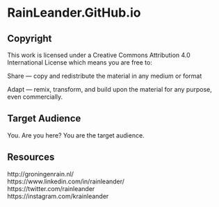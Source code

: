 # RainLeander.GitHub.io
## Copyright

<p>This work is licensed under a Creative Commons Attribution 4.0 International License which means you are free to:</p>
<p>Share — copy and redistribute the material in any medium or format</p>
<p>Adapt — remix, transform, and build upon the material for any purpose, even commercially.</p>

## Target Audience

<p>You. Are you here? You are the target audience.</p>

## Resources

<p>http://groningenrain.nl/<br>
https://www.linkedin.com/in/rainleander/<br>
https://twitter.com/rainleander<br>
https://instagram.com/krainleander</p>
